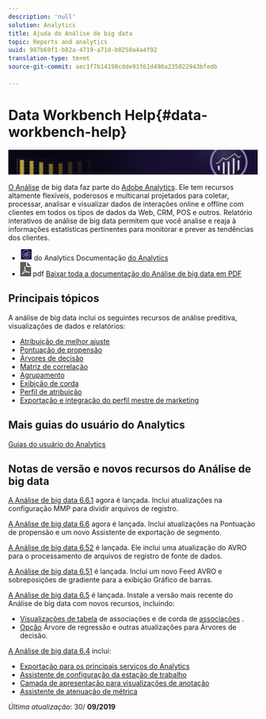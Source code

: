 ```yaml
---
description: 'null'
solution: Analytics
title: Ajuda do Análise de big data
topic: Reports and analytics
uuid: 987b69f1-b82a-4719-a71d-b0250a4a4f92
translation-type: tm+mt
source-git-commit: aec1f7b14198cdde91f61d490a235022943bfedb

---
```



# Data Workbench Help{#data-workbench-help}

![Banner](/help/home/assets/doc_banner_workbench.png)

[O Análise](http://www.adobe.com/solutions/digital-analytics/data-workbench.html) de big data faz parte do [Adobe Analytics](http://www.adobe.com/solutions/digital-analytics.html). Ele tem recursos altamente flexíveis, poderosos e multicanal projetados para coletar, processar, analisar e visualizar dados de interações online e offline com clientes em todos os tipos de dados da Web, CRM, POS e outros. Relatório interativos de análise de big data permitem que você analise e reaja à informações estatísticas pertinentes para monitorar e prever as tendências dos clientes.

* ![ícone](assets/analytics-icon-24.png) do Analytics Documentação [do Analytics](https://docs.adobe.com/content/help/en/analytics/landing/home.html)
* ![ícone](assets/pdf_icon.png) pdf [Baixar toda a documentação do Análise de big data em PDF](/help/home/assets/data-workbench.pdf)

## Principais tópicos

A análise de big data inclui os seguintes recursos de análise preditiva, visualizações de dados e relatórios:

* [Atribuição de melhor ajuste](/help/home/c-get-started/c-attribution-profiles/c-attrib-algorithmic/c-attrib-algorithmic.md)
* [Pontuação de propensão](/help/home/c-get-started/c-analysis-vis/c-visitor-propensity/c-visitor-propensity.md)
* [Árvores de decisão](/help/home/c-get-started/c-analysis-vis/c-decision-trees/c-decision-trees.md)
* [Matriz de correlação](/help/home/c-get-started/c-analysis-vis/c-correlation-analysis/c-correlation-analysis.md)
* [Agrupamento](/help/home/c-get-started/c-analysis-vis/c-visitor-cluster/c-visitor-cluster.md)
* [Exibição de corda](/help/home/c-get-started/c-analysis-vis/c-chord-visualization.md)
* [Perfil de atribuição](/help/home/c-get-started/c-attribution-profiles/c-rules-attrib/c-rules-attrib.md)
* [Exportação e integração do perfil mestre de marketing](/help/home/c-get-started/c-exp-data-seg-exp/c-mmp-integration.md)

## Mais guias do usuário do Analytics

[Guias do usuário do Analytics](https://docs.adobe.com/content/help/en/analytics/landing/home.html)

## Notas de versão e novos recursos do Análise de big data

[A Análise de big data 6.6.1](/help/home/c-release-notes-insight/c-6-6-1.md) agora é lançada. Inclui atualizações na configuração MMP para dividir arquivos de registro.

[A Análise de big data 6.6](/help/home/c-release-notes-insight/c-6-6.md) agora é lançada. Inclui atualizações na Pontuação de propensão e um novo Assistente de exportação de segmento.

[A Análise de big data 6.52](/help/home/c-release-notes-insight/c-6-52.md) é lançada. Ele inclui uma atualização do AVRO para o processamento de arquivos de registro de fonte de dados.

[A Análise de big data 6.51](/help/home/c-release-notes-insight/c-6-51.md) é lançada. Inclui um novo Feed AVRO e sobreposições de gradiente para a exibição Gráfico de barras.

[A Análise de big data 6.5](/help/home/c-release-notes-insight/c-6-5.md) é lançada. Instale a versão mais recente do Análise de big data com novos recursos, incluindo:

* [Visualizações de tabela](/help/home/c-get-started/c-analysis-vis/associations-visualization.md) de associações e de corda de [associações](/help/home/c-get-started/c-analysis-vis/associations-chord.md) .
* [Opção](/help/home/c-get-started/c-analysis-vis/c-decision-trees/c-decision-trees-regression.md) Árvore de regressão e outras atualizações para Árvores de decisão.

[A Análise de big data 6.4](/help/home/c-release-notes-insight/c-6-4/c-6-4.md) inclui:

* [Exportação para os principais serviços do Analytics](/help/home/c-release-notes-insight/c-6-4/dwb-crs-integration.md)
* [Assistente de configuração da estação de trabalho](/help/home/c-install-insight/install-setup/dwb-client-installer.md)
* [Camada de apresentação para visualizações de anotação](/help/home/c-get-started/c-vis/c-present-layer.md)
* [Assistente de atenuação de métrica](/help/home/c-get-started/c-vis/dwb-create-metricdim/dwb-create-metricdim.md)

*Última atualização*: 30/ **09/2019**

